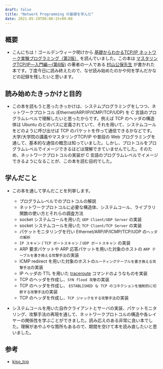 ```yaml
---
draft: false
title: "Network Programming の基礎を学んだ"
date: 2021-05-29T00:08:15+09:00
---
```


## 概要

- こんにちは！ゴールデンウィーク明けから [基礎からわかるTCP/IP ネットワーク実験プログラミング（第2版）](https://www.ohmsha.co.jp/book/9784274065842/) を読んでいました。この本は [マスタリングTCP/IP―入門編―(第6版)](https://www.amazon.co.jp/%E3%83%9E%E3%82%B9%E3%82%BF%E3%83%AA%E3%83%B3%E3%82%B0TCP-IP%E2%80%95%E5%85%A5%E9%96%80%E7%B7%A8%E2%80%95-%E7%AC%AC6%E7%89%88-%E4%BA%95%E4%B8%8A-%E7%9B%B4%E4%B9%9F/dp/4274224473) の著者の一人である [村山公保先生](https://ja.wikipedia.org/wiki/%E6%9D%91%E5%B1%B1%E5%85%AC%E4%BF%9D) が書かれた本です。丁度今日に読み終えたので、なぜ読み始めたのかや何を学んだかなどの記録を残したいと思います。

## 読み始めたきっかけと目的

- この本を読もうと思ったきっかけは、システムプログラミングをしつつ、ネットワークプロトコル (Ethernet/ARP/IP/ICMP/TCP/UDP) を C 言語のプログラムレベルで理解したいと思ったからです。例えば TCP のヘッダの構造体は Ubuntu のどのパスに定義されていて、それを用いて、システムコールをどのように呼び出せば TCP のパケットを作って通信できるかなどです。大学/大学院の講義やマスタリングTCP/IP や普段の Web プログラミングを通して、基本的な通信の概念は知っていました。しかし、プロトコルをプログラムレベルでイメージできるほどは理解できていませんでした。そのため、ネットワークプロトコルの実装が C 言語のプログラムレベルでイメージできるようになることが、この本を読む目的でした。

## 学んだこと

- この本を通して学んだことを列挙します。
  - プログラムレベルでのプロトコルの解説
  - ネットワークプロトコルに必要な構造体、システムコール、ライブラリ関数の使い方とそれらの調査方法
  - socket システムコールを用いた `UDP Client/UDP Server` の実装
  - socket システムコールを用いた `TCP Client/TCP Server` の実装
  - パケットモニタリングを行い Ethernet/ARP/IP/ICMP/TCP/UDP の`ヘッダの解析`
  - `IP スキャン` / `TCP ポートスキャン` / `UDP ポートスキャン` の実装
  - ARP 要求パケットや ARP 応答パケットを用いた対象のホストの `ARP テーブルを書き換える攻撃手法`の実装
  - ICMP redirect を用いた対象のホストの`ルーティングテーブルを書き換える攻撃手法`の実装
  - IP ヘッダの TTL を用いた [traceroute](https://archlinux.org/packages/core/x86_64/traceroute/) コマンドのようなものを実装
  - TCP のヘッダを作成し、`SYN flood 攻撃`の実装
  - TCP のヘッダを作成し、 `ESTABLISHED な TCP のコネクションを強制的に切断する攻撃手法`の実装
  - TCP のヘッダを作成し、`TCP ジャックをする攻撃手法`の実装

- システムコールを用いた自作クライアントとサーバの実装、パケットモニタリング、攻撃手法の再現を通して、ネットワークプロトコルの構造や各レイヤーの関係性を学ぶことができました。読み応えのある非常に良い本でした。理解があやふやな箇所もあるので、期間を空けて本を読み直したいと思いました。

## 参考

- [kiso_tcp](https://github.com/dilmnqvovpnmlib/NetworkProgramming/tree/main/kiso_tcp)
